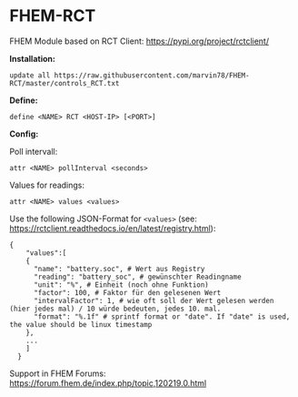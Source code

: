 # FHEM-RCT

FHEM Module based on RCT Client: https://pypi.org/project/rctclient/

**Installation:** 

`update all https://raw.githubusercontent.com/marvin78/FHEM-RCT/master/controls_RCT.txt` 

**Define:**

`define <NAME> RCT <HOST-IP> [<PORT>]`

**Config:**

Poll intervall:

`attr <NAME> pollInterval <seconds>` 

Values for readings:

`attr <NAME> values <values>`

Use the following JSON-Format for `<values>` (see: https://rctclient.readthedocs.io/en/latest/registry.html):

```
{
    "values":[
    {
      "name": "battery.soc", # Wert aus Registry
      "reading": "battery_soc", # gewünschter Readingname
      "unit": "%", # Einheit (noch ohne Funktion)
      "factor": 100, # Faktor für den gelesenen Wert
      "intervalFactor": 1, # wie oft soll der Wert gelesen werden (hier jedes mal) / 10 würde bedeuten, jedes 10. mal.
      "format": "%.1f" # sprintf format or "date". If "date" is used, the value should be linux timestamp
    },
    ...
    ]
  }
```

Support in FHEM Forums: https://forum.fhem.de/index.php/topic,120219.0.html
